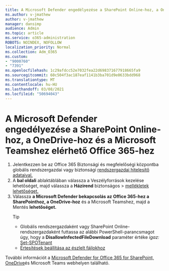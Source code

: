 ```yaml
---
title: A Microsoft Defender engedélyezése a SharePoint Online-hoz, a OneDrive-hoz és a Microsoft Teamshez elérhető Office 365-hez
ms.author: v-jmathew
author: v-jmathew
manager: dansimp
audience: Admin
ms.topic: article
ms.service: o365-administration
ROBOTS: NOINDEX, NOFOLLOW
localization_priority: Normal
ms.collection: Adm_O365
ms.custom:
- "9000760"
- "7391"
ms.openlocfilehash: 1c29afdcc52e7032fea22d698371677918665fa9
ms.sourcegitcommit: 60c504f3ac187eaf1141b3ba701d9e0633bdd968
ms.translationtype: MT
ms.contentlocale: hu-HU
ms.lasthandoff: 03/08/2021
ms.locfileid: "50694043"
---
```

# <a name="enable-microsoft-defender-for-office-365-for-sharepoint-online-onedrive-and-microsoft-teams"></a>A Microsoft Defender engedélyezése a SharePoint Online-hoz, a OneDrive-hoz és a Microsoft Teamshez elérhető Office 365-hez

1. Jelentkezzen be az Office 365 Biztonsági és megfelelőségi központba globális rendszergazdai vagy biztonsági [rendszergazdai hitelesítő adataival.](https://protection.office.com/)
2. A **bal oldali** ablaktáblában válassza a Veszélyforrások kezelése lehetőséget, majd válassza a **Házirend** biztonságos  >  [mellékletek lehetőséget.](https://protection.office.com/safeattachment)
3. Válassza **a Microsoft Defender bekapcsolás az Office 365-hez a SharePointhoz, a OneDrive-hoz** és a Microsoft Teamshez, majd a Mentés **lehetőséget.**
    > [!TIP]
    >
    > - Globális rendszergazdaként vagy SharePoint Online-rendszergazdaként futtassa az alábbi PowerShell-parancsmagot úgy, hogy a **DisallowInfectedFileDownload** paraméter értéke *igaz:* [Set-SPOTenant](https://go.microsoft.com/fwlink/?linkid=2092301)
    > - [Értesítések beállítása az észlelt fájlokhoz](https://go.microsoft.com/fwlink/?linkid=2092110)

További információt a [Microsoft Defender for Office 365 for SharePoint, OneDrive](https://go.microsoft.com/fwlink/?linkid=2092041)és Microsoft Teams webhelyen található.
